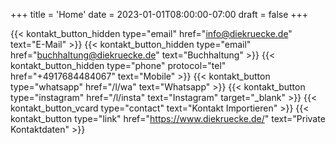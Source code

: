 +++
title = 'Home'
date = 2023-01-01T08:00:00-07:00
draft = false
+++

{{< kontakt_button_hidden type="email" href="info@diekruecke.de" text="E-Mail" >}}
{{< kontakt_button_hidden type="email" href="buchhaltung@diekruecke.de" text="Buchhaltung" >}}
{{< kontakt_button_hidden type="phone" protocol="tel" href="+4917684484067" text="Mobile" >}}
{{< kontakt_button type="whatsapp" href="/l/wa" text="Whatsapp" >}}
{{< kontakt_button type="instagram" href="/l/insta" text="Instagram" target="_blank" >}}
{{< kontakt_button_vcard type="contact" text="Kontakt Importieren" >}}
{{< kontakt_button type="link" href="https://www.diekruecke.de/" text="Private Kontaktdaten" >}}
